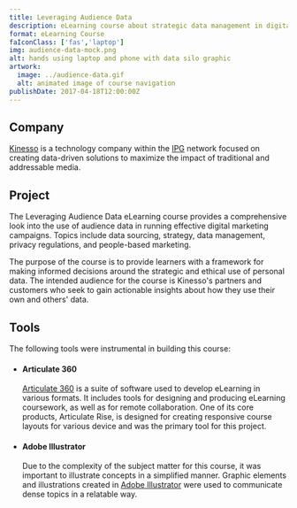 ```yaml
---
title: Leveraging Audience Data
description: eLearning course about strategic data management in digital marketing
format: eLearning Course
faIconClass: ['fas','laptop']
img: audience-data-mock.png
alt: hands using laptop and phone with data silo graphic
artwork:
  image: ../audience-data.gif
  alt: animated image of course navigation
publishDate: 2017-04-18T12:00:00Z
---
```


## Company

[Kinesso](https://kinesso.com/) is a technology company within the [IPG](https://www.interpublic.com/) network focused on creating data-driven solutions to maximize the impact of traditional and addressable media.

## Project

The Leveraging Audience Data eLearning course provides a comprehensive look into the use of audience data in running effective digital marketing campaigns. Topics include data sourcing, strategy, data management, privacy regulations, and people-based marketing.

<artwork :artwork="artwork"></artwork>

The purpose of the course is to provide learners with a framework for making informed decisions around the strategic and ethical use of personal data. The intended audience for the course is Kinesso's partners and customers who seek to gain actionable insights about how they use their own and others' data.

## Tools

The following tools were instrumental in building this course:

- #### **Articulate 360**
  [Articulate 360](https://articulate.com/360) is a suite of software used to develop eLearning in various formats. It includes tools for designing and producing eLearning coursework, as well as for remote collaboration. One of its core products, Articulate Rise, is designed for creating responsive course layouts for various device and was the primary tool for this project.

- #### **Adobe Illustrator**
  Due to the complexity of the subject matter for this course, it was important to illustrate concepts in a simplified manner. Graphic elements and illustrations created in [Adobe Illustrator](https://www.adobe.com/products/illustrator.html) were used to communicate dense topics in a relatable way.